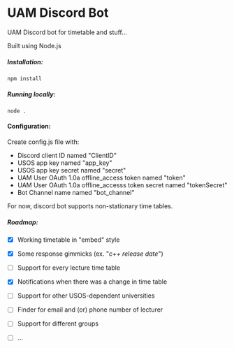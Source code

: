 # UAM Discord Bot
UAM Discord bot for timetable and stuff...

Built using Node.js



##### Installation:

```
npm install
```



##### Running locally:

```
node .
```



#### Configuration:

Create config.js file with:

* Discord client ID named "ClientID"
* USOS app key named "app_key"
* USOS app key secret named "secret"
* UAM User OAuth 1.0a offline_access token named "token"
* UAM User OAuth 1.0a offline_accesss token secret named "tokenSecret"
* Bot Channel name named "bot_channel"



For now, discord bot supports non-stationary time tables.

##### Roadmap:

- [x] Working timetable in "embed" style
- [x] Some response gimmicks (ex. "*c++ release date*")
- [ ] Support for every lecture time table
- [x] Notifications when there was a change in time table
- [ ] Support for other USOS-dependent universities
- [ ] Finder for email and (or) phone number of lecturer
- [ ] Support for different groups
- [ ] ...

